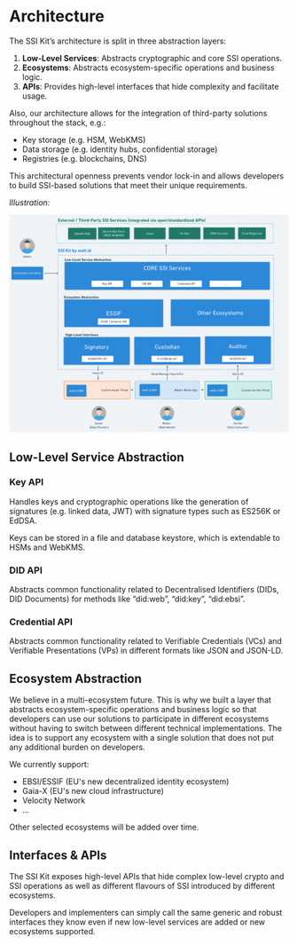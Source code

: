 # Architecture

The SSI Kit’s architecture is split in three abstraction layers:

1. **Low-Level Services**: Abstracts cryptographic and core SSI operations.
2. **Ecosystems**: Abstracts ecosystem-specific operations and business logic.
3. **APIs**: Provides high-level interfaces that hide complexity and facilitate usage.

Also, our architecture allows for the integration of third-party solutions throughout the stack, e.g.:

* Key storage (e.g. HSM, WebKMS)
* Data storage (e.g. identity hubs, confidential storage)
* Registries (e.g. blockchains, DNS)

This architectural openness prevents vendor lock-in and allows developers to build SSI-based solutions that meet their unique requirements.

_Illustration:_

![The blue boxes symbolise our products and their interfaces. The green boxes symbolise third party solutions that can be integrated via open APIs to avoid rip-and-replace and extend functionality to meet diverse customer requirements.](../../what-is-ssikit/ssi-kit/Architecture-SSIKit-by-waltid.png)

## Low-Level Service Abstraction

### Key API

Handles keys and cryptographic operations like the generation of signatures (e.g. linked data, JWT) with signature types such as ES256K or EdDSA.

Keys can be stored in a file and database keystore, which is extendable to HSMs and WebKMS.

### DID API

Abstracts common functionality related to Decentralised Identifiers (DIDs, DID Documents) for methods like “did:web”, “did:key”, “did:ebsi”.

### Credential API

Abstracts common functionality related to Verifiable Credentials (VCs) and Verifiable Presentations (VPs) in different formats like JSON and JSON-LD.

## Ecosystem Abstraction

We believe in a multi-ecosystem future. This is why we built a layer that abstracts ecosystem-specific operations and business logic so that developers can use our solutions to participate in different ecosystems without having to switch between different technical implementations. The idea is to support any ecosystem with a single solution that does not put any additional burden on developers.

We currently support:

* EBSI/ESSIF (EU's new decentralized identity ecosystem)
* Gaia-X (EU's new cloud infrastructure)
* Velocity Network
* ...

Other selected ecosystems will be added over time.

## Interfaces & APIs

The SSI Kit exposes high-level APIs that hide complex low-level crypto and SSI operations as well as different flavours of SSI introduced by different ecosystems.

Developers and implementers can simply call the same generic and robust interfaces they know even if new low-level services are added or new ecosystems supported.

